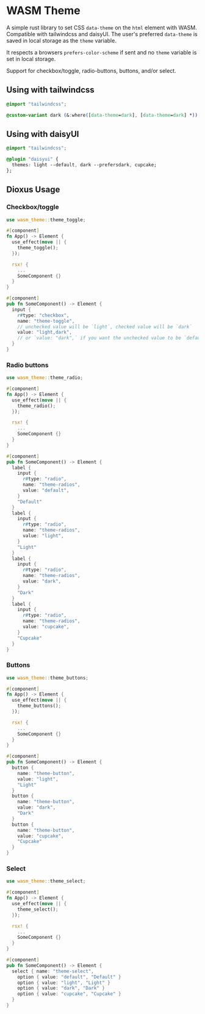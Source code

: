 # WASM Theme
A simple rust library to set CSS `data-theme` on the `html` element with WASM. Compatible with tailwindcss and daisyUI. The user's preferred `data-theme` is saved in local storage as the `theme` variable.

It respects a browsers `prefers-color-scheme` if sent and no `theme` variable is set in local storage.

Support for checkbox/toggle, radio-buttons, buttons, and/or select.

## Using with tailwindcss
```css
@import "tailwindcss";

@custom-variant dark (&:where([data-theme=dark], [data-theme=dark] *));
```

## Using with daisyUI
```css
@import "tailwindcss";

@plugin "daisyui" {
  themes: light --default, dark --prefersdark, cupcake;
};
```

## Dioxus Usage

### Checkbox/toggle
```rust
use wasm_theme::theme_toggle;

#[component]
fn App() -> Element {
  use_effect(move || {
    theme_toggle();
  });

  rsx! {
    ...
    SomeComponent {}
  }
}

#[component]
pub fn SomeComponent() -> Element {
  input {
    r#type: "checkbox",
    name: "theme-toggle",
    // unchecked value will be `light`, checked value will be `dark`
    value: "light,dark",
    // or `value: "dark",` if you want the unchecked value to be `default`
  }
}
```

### Radio buttons
```rust
use wasm_theme::theme_radio;

#[component]
fn App() -> Element {
  use_effect(move || {
    theme_radio();
  });

  rsx! {
    ...
    SomeComponent {}
  }
}

#[component]
pub fn SomeComponent() -> Element {
  label {
    input {
      r#type: "radio",
      name: "theme-radios",
      value: "default",
    }
    "Default"
  }
  label {
    input {
      r#type: "radio",
      name: "theme-radios",
      value: "light",
    }
    "Light"
  }
  label {
    input {
      r#type: "radio",
      name: "theme-radios",
      value: "dark",
    }
    "Dark"
  }
  label {
    input {
      r#type: "radio",
      name: "theme-radios",
      value: "cupcake",
    }
    "Cupcake"
  }
}
```

### Buttons
```rust
use wasm_theme::theme_buttons;

#[component]
fn App() -> Element {
  use_effect(move || {
    theme_buttons();
  });

  rsx! {
    ...
    SomeComponent {}
  }
}

#[component]
pub fn SomeComponent() -> Element {
  button {
    name: "theme-button",
    value: "light",
    "Light"
  }
  button {
    name: "theme-button",
    value: "dark",
    "Dark"
  }
  button {
    name: "theme-button",
    value: "cupcake",
    "Cupcake"
  }
}
```

### Select
```rust
use wasm_theme::theme_select;

#[component]
fn App() -> Element {
  use_effect(move || {
    theme_select();
  });

  rsx! {
    ...
    SomeComponent {}
  }
}

#[component]
pub fn SomeComponent() -> Element {
  select { name: "theme-select",
    option { value: "default", "Default" }
    option { value: "light", "Light" }
    option { value: "dark", "Dark" }
    option { value: "cupcake", "Cupcake" }
  }
}
